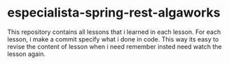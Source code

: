 # especialista-spring-rest-algaworks
This repository contains all lessons that i learned in each lesson. For each lesson, i make a commit specify what i done in code. This way its easy to revise the content of lesson when i need remember insted need watch the lesson again.
